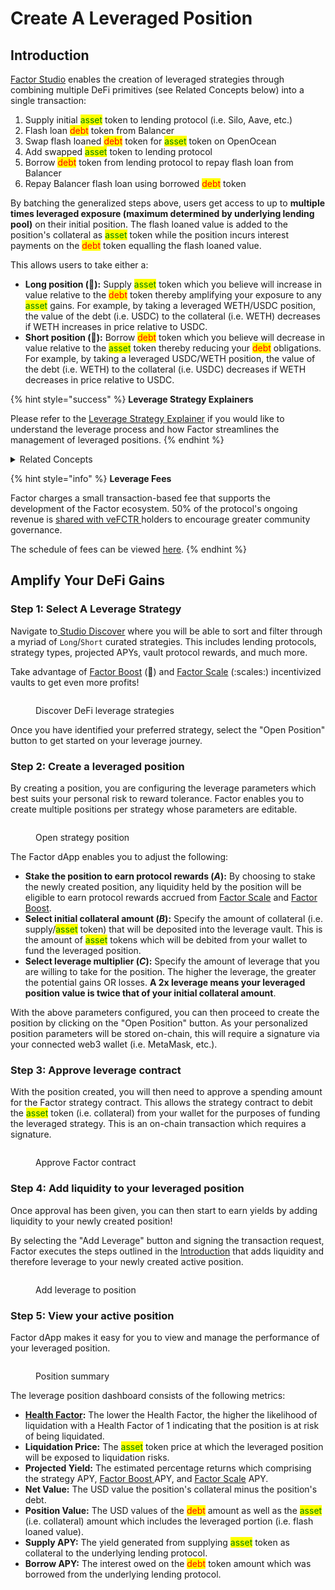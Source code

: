 # Create A Leveraged Position

## Introduction

[Factor Studio](../../factor-studio.md) enables the creation of leveraged strategies through combining multiple DeFi primitives (see Related Concepts below) into a single transaction:

1. Supply initial <mark style="color:green;">asset</mark> token to lending protocol (i.e. Silo, Aave, etc.)
2. Flash loan <mark style="color:red;">debt</mark> token from Balancer
3. Swap flash loaned <mark style="color:red;">debt</mark> token for <mark style="color:green;">asset</mark> token on OpenOcean
4. Add swapped <mark style="color:green;">asset</mark> token to lending protocol
5. Borrow <mark style="color:red;">debt</mark> token from lending protocol to repay flash loan from Balancer
6. Repay Balancer flash loan using borrowed <mark style="color:red;">debt</mark> token

By batching the generalized steps above, users get access to up to **multiple times leveraged exposure (maximum determined by underlying lending pool)** on their initial position. The flash loaned value is added to the position's collateral as <mark style="color:green;">asset</mark> token while the position incurs interest payments on the <mark style="color:red;">debt</mark> token equalling the flash loaned value.

This allows users to take either a:

* **Long position (**:ox:**):** Supply <mark style="color:green;">asset</mark> token which you believe will increase in value relative to the <mark style="color:red;">debt</mark> token thereby amplifying your exposure to any <mark style="color:green;">asset</mark> gains. For example, by taking a leveraged WETH/USDC position, the value of the debt (i.e. USDC) to the collateral (i.e. WETH) decreases if WETH increases in price relative to USDC.
* **Short position (**:bear:**):** Borrow <mark style="color:red;">debt</mark> token which you believe will decrease in value relative to the <mark style="color:green;">asset</mark> token thereby reducing your <mark style="color:red;">debt</mark> obligations. For example, by taking a leveraged USDC/WETH position, the value of the debt (i.e. WETH) to the collateral (i.e. USDC) decreases if WETH decreases in price relative to USDC.

{% hint style="success" %}
**Leverage Strategy Explainers**

Please refer to the [Leverage Strategy Explainer](../../../getting-started/strategy-explainers/leverage/) if you would like to understand the leverage process and how Factor streamlines the management of leveraged positions.
{% endhint %}

<details>

<summary>Related Concepts</summary>

* [Collateralized Lending & Borrowing](../../../factor-building-blocks/leverage/concepts/collateralized-lending-and-borrowing.md) -> Borrowing <mark style="color:red;">debt</mark> token from lending protocols by collateralizing <mark style="color:green;">asset</mark> token.
* [Flash Loan](../../../factor-building-blocks/flash-loan/concepts/flash-loan.md) -> Uncollateralized lending that enables the creation of leverage.
* [Market Orders ](../../../factor-building-blocks/swap/concepts/market-orders.md)-> Instant swaps of tokens on Decentralized Exchanges.

</details>

{% hint style="info" %}
**Leverage Fees**

Factor charges a small transaction-based fee that supports the development of the Factor ecosystem. 50% of the protocol's ongoing revenue is [shared with veFCTR ](../../../governance/fctr-token/faq-tokenomics.md#vefctr)holders to encourage greater community governance.

The schedule of fees can be viewed [here](../../../governance/factordao/platform-fees.md#fee-structure).
{% endhint %}

## Amplify Your DeFi Gains

### Step 1: Select A Leverage Strategy

Navigate to[ Studio Discover](https://app.factor.fi/discover) where you will be able to sort and filter through a myriad of `Long`/`Short` curated strategies. This includes lending protocols, strategy types, projected APYs, vault protocol rewards, and much more.

Take advantage of [Factor Boost](../../../governance/factor-boost/) (:rocket:) and [Factor Scale](../../../governance/factor-scale/) (:scales:) incentivized vaults to get even more profits!

<figure><img src="../../../.gitbook/assets/Discover_Leverage_Identify.png" alt=""><figcaption><p>Discover DeFi leverage strategies</p></figcaption></figure>

Once you have identified your preferred strategy, select the "Open Position" button to get started on your leverage journey.

### Step 2: Create a leveraged position

By creating a position, you are configuring the leverage parameters which best suits your personal risk to reward tolerance. Factor enables you to create multiple positions per strategy whose parameters are editable.&#x20;

<figure><img src="../../../.gitbook/assets/Discover_Leverage_OpenPosition.png" alt=""><figcaption><p>Open strategy position</p></figcaption></figure>

The Factor dApp enables you to adjust the following:

* **Stake the position to earn protocol rewards (**_**A**_**):** By choosing to stake the newly created position, any liquidity held by the position will be eligible to earn protocol rewards accrued from [Factor Scale](../../../governance/factor-scale/) and [Factor Boost](../../../governance/factor-boost/).
* **Select initial collateral amount (**_**B**_**):** Specify the amount of collateral (i.e. supply/<mark style="color:green;">asset</mark> token) that will be deposited into the leverage vault. This is the amount of <mark style="color:green;">asset</mark> tokens which will be debited from your wallet to fund the leveraged position.
* **Select leverage multiplier (**_**C**_**):** Specify the amount of leverage that you are willing to take for the position. The higher the leverage, the greater the potential gains OR losses. **A 2x leverage means your leveraged position value is twice that of your initial collateral amount**.

With the above parameters configured, you can then proceed to create the position by clicking on the "Open Position" button. As your personalized position parameters will be stored on-chain, this will require a signature via your connected web3 wallet (i.e. MetaMask, etc.).

### Step 3: Approve leverage contract

With the position created, you will then need to approve a spending amount for the Factor strategy contract. This allows the strategy contract to debit the <mark style="color:green;">asset</mark> token (i.e. collateral) from your wallet for the purposes of funding the leveraged strategy. This is an on-chain transaction which requires a signature.

<figure><img src="../../../.gitbook/assets/Discover_Leverage_Approve.png" alt=""><figcaption><p>Approve Factor contract</p></figcaption></figure>

### Step 4: Add liquidity to your leveraged position

Once approval has been given, you can then start to earn yields by adding liquidity to your newly created position!&#x20;

By selecting the "Add Leverage" button and signing the transaction request, Factor executes the steps outlined in the [Introduction](create-a-leveraged-position.md#introduction) that adds liquidity and therefore leverage to your newly created active position.

<figure><img src="../../../.gitbook/assets/Discover_Leverage_AddLeverage.png" alt=""><figcaption><p>Add leverage to position </p></figcaption></figure>

### Step 5: View your active position

Factor dApp makes it easy for you to view and manage the performance of your leveraged position.

<figure><img src="../../../.gitbook/assets/Discover_Leverage_PositionSummary.png" alt=""><figcaption><p>Position summary</p></figcaption></figure>

The leverage position dashboard consists of the following metrics:

* [**Health Factor**](../../../getting-started/glossary.md#health-factor)**:** The lower the Health Factor, the higher the likelihood of liquidation with a Health Factor of 1 indicating that the position is at risk of being liquidated.
* **Liquidation Price:** The <mark style="color:green;">asset</mark> token price at which the leveraged position will be exposed to liquidation risks.&#x20;
* **Projected Yield:** The estimated percentage returns which comprising the strategy APY, [Factor Boost ](../../../governance/factor-boost/)APY, and [Factor Scale](../../../governance/factor-scale/) APY.
* **Net Value:** The USD value the position's collateral minus the position's debt.
* **Position Value:** The USD values of the <mark style="color:red;">debt</mark> amount as well as the <mark style="color:green;">asset</mark> (i.e. collateral) amount which includes the leveraged portion (i.e. flash loaned value).
* **Supply APY:** The yield generated from supplying <mark style="color:green;">asset</mark> token as collateral to the underlying lending protocol.&#x20;
* **Borrow APY:** The interest owed on the <mark style="color:red;">debt</mark> token amount which was borrowed from the underlying lending protocol.
